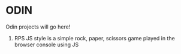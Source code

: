 # ODIN
Odin projects will go here!

1. RPS JS style is a simple rock, paper, scissors game played in the browser console using JS
